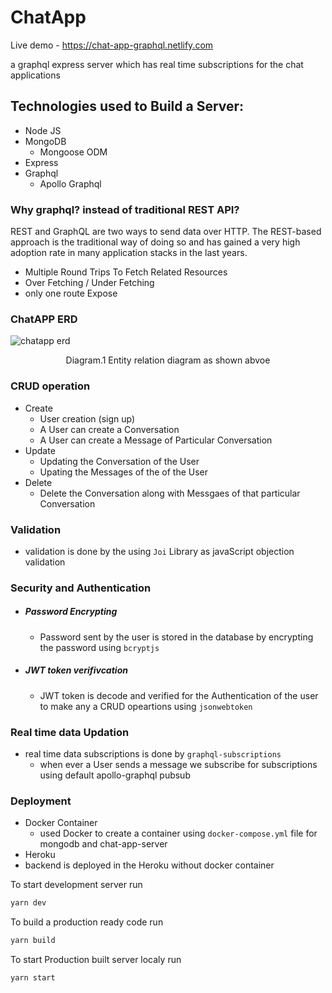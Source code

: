 # ChatApp

Live demo - https://chat-app-graphql.netlify.com

a graphql express server which has real time subscriptions for the chat applications

## Technologies used to Build a Server:
- Node JS
- MongoDB
  - Mongoose ODM
- Express
- Graphql
  - Apollo Graphql

### Why graphql? instead of traditional REST API?
REST and GraphQL are two ways to send data over HTTP. The REST-based approach is the traditional way of doing so and has gained a very    high adoption rate in many application stacks in the last years.
 - Multiple Round Trips To Fetch Related Resources
 - Over Fetching / Under Fetching
 - only one route Expose 

### ChatAPP ERD

![chatapp erd](https://user-images.githubusercontent.com/17231224/51190957-661baa80-1909-11e9-9c4d-6439679dbd31.png)

<p align="center"> Diagram.1 Entity relation diagram as shown abvoe</p>

### CRUD operation 
- Create
  - User creation (sign up)
  - A User can create a Conversation
  - A User can create a Message of Particular Conversation
- Update
  - Updating the Conversation of the User
  - Upating the Messages of the of the User
- Delete 
  - Delete the Conversation along with Messgaes of that particular Conversation

### Validation
- validation is done by the using `Joi` Library as javaScript objection validation
  
### Security and Authentication
- ##### Password Encrypting
  - Password sent by the user is stored in the database by encrypting the password using `bcryptjs`
- ##### JWT token verifivcation
  - JWT token is decode and verified for the Authentication of the user to make any a CRUD opeartions using `jsonwebtoken`
  
### Real time data Updation
- real time data subscriptions is done by `graphql-subscriptions`
  - when ever a User sends a message we subscribe for subscriptions using default apollo-graphql pubsub
### Deployment 
- Docker Container
  - used Docker to create a container using `docker-compose.yml` file for mongodb and chat-app-server
 - Heroku
  - backend is deployed in the Heroku without docker container

To start development server run
```sh
yarn dev
```
To build a  production ready code run 
```sh
yarn build
```
To start Production built server localy run 
```sh
yarn start
```


